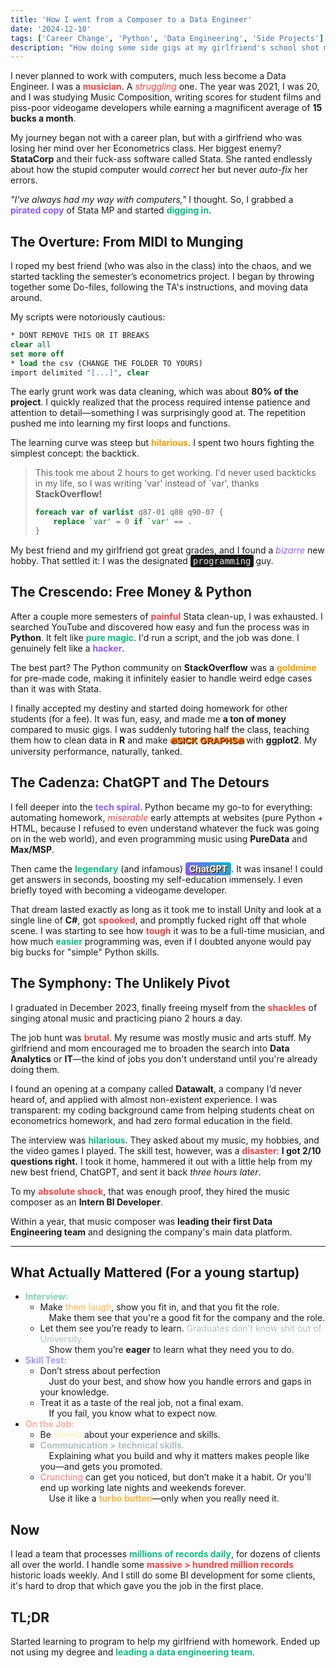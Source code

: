 ```yaml
---
title: 'How I went from a Composer to a Data Engineer'
date: '2024-12-10'
tags: ['Career Change', 'Python', 'Data Engineering', 'Side Projects']
description: "How doing some side gigs at my girlfriend's school shot me into job stability"
---
```

<!--


I never planned to become a data engineer, or work with computers, at all.

The year was good ol' 2021, I was 20 years old studying Music Composition, writing music for student films and piss-poor videogame developers, living under my mom's roof and earning about 15 bucks a month. My girlfriend was struggling with Stata for her econometrics class and ranted all day about how her stupid computer would correct her but not auto-fix her errors, which pushed me to reach in and help her out: "I've always had my way with computers" I thought, so I started learning on a pirated copy of Stata MP on how to help her.

I reached out to my best friend, who was also in her class, and asked if he wanted to do this together. He agreed, and we started working on that semester's econometrics project together.

I started by throwing together some Do-files and moving data, following the TA's instructions. We got the hang of it quickly, and before we knew it, we were doing more and more.

```stata

* DONT REMOVE THIS OR IT BREAKS
clear all
set more off

* load the csv (CHANGE THE FOLDER TO YOURS)
import delimited "[...]", clear

```
> All my scripts had this at the beggining, so my best friend wouldn't remove it when working his part.

---
I started to realize that the whole data-cleaning process required a lot of patience and attention to detail, which is something I had always been good at. And the repetition involved pushed me into loops and functions, which I've never had to do before.

This whole data-cleaning experience, which was around 80% of the grunt-work of the project, was a great learning experience for me. My best friend and I had fun doing it, and _we_ (my girlfriend and my best friend) got some pretty good grades out of it.

That settled it, I would do the Stata projects for my girlfriend that semester and in the future, and that's what I did.

```stata
foreach var of varlist q87-01 q88 q90-07 {
    replace `var' = 0 if `var' == .
}
```
> This took me about 2 hours to get working. I'd never used backticks in my life, so I was writing 'var' instead of \`var', thanks StackOverflow!

---

After doing 2 or 3 of these, I got really tired of the cleanup using Stata, so I started to search for youtube videos doing it on python. It was pretty fun and easy to understand, and I really felt like a hacker whenever I ran the script and it worked.

Honestly, the best part about this was getting the code pre-made by the community in StackOverflow, it's a lot easier to find weird edge cases for python than for Stata there.

Finally I accepted my destiny and started to do the homework for other students in the class for a fee, which was both a lot of fun and a lot of money. And of course dug directly into my performance in university, which was not good at all.

Word got around. Suddenly I was tutoring half the class. Students paid me to clean up the data in R instead of Stata and how to make sick graphs with ggplot2. This was 2022 already and it felt like free money compared to music gigs.

---

## The Development

I started a loop, falling deeper and deeper into what I could do automatically with python, some homework in my own classes, the first miserable attempts at a website (Had no clue what Javascript was, so it was python + html).

With it, I also started programming music, using PureData, Max/MSP and its connection with Ableton Live. So I also had a comeback on music again, making friends with the electroacoustic nerds in my class.

This was also the release of the infamous ChatGPT, which was a game changer for me. I was able to get answers to my questions in a matter of seconds, and I was able to learn a lot from it. This is where I started to follow actual programmers on social media, and getting ideas of becoming a videogame dev.

Of course those ideas were pretty short-lived when I installed Unity and looked at a single line of C#, I got scared, and promptly fucked right off videogame development. I was also starting to see how difficult it was to make a living as a musician, and how much easier it was to make a living as a programmer, but didn't have too much faith on how much anyone would pay for the simple and easy-to-learn python.

---

## The Pivot

I graduated from university on December 2023, finally freeing myself from the shackles of singing atonal music every week and practicing piano 2hrs a day. I started looking for jobs in the area, videogame programming, something remote in the US or Europe to take advantage of how high the pay is in comparison to my home country.

Even though the economy was booming in 2023, it was still pretty tough to find a job in my field. My girlfriend and mom encouraged me to broaden my search, stay in my home country, and look into data analytics or other IT jobs, the kind you don’t really understand until you’re actually doing them.

I found a certain opening on Datawalt, a company which I've never ever heard of before, but I applied anyway, with my resume being pretty much only Music stuff, and being very transparent on my non-existent experience in the field.

The interview was really funny, they asked me questions about my music background, what videogames I played, a lot of questions about my hobbies and my life. I was really surprised, but I was able to answer all of them, pretty successfully, but the skill test was a bit more difficult.

I got 2/10 questions right, and took it as homework, to send them back in a few days. Which I did only 3 hours later, with a bit of help from ChatGPT.

To my surprise, they hired me as an Intern BI Developer. Within a year, I was leading their first Data Engineering team, and designing the company's main data platform for all our clients.

-->

I never planned to work with computers, much less become a Data Engineer. I was a <span style="color:#ef4444; font-weight:bold;">musician</span>. A <span style="color:#ef4444; font-style:italic;">struggling</span> one. The year was 2021, I was 20, and I was studying Music Composition, writing scores for student films and piss-poor videogame developers while earning a magnificent average of **15 bucks a month**.

My journey began not with a career plan, but with a girlfriend who was losing her mind over her Econometrics class. Her biggest enemy? **StataCorp** and their fuck-ass software called Stata. She ranted endlessly about how the stupid computer would *correct* her but never *auto-fix* her errors.

_"I've always had my way with computers,"_ I thought. So, I grabbed a <span style="color:#8b5cf6; font-weight:bold;">pirated copy</span> of Stata MP and started <span style="color:#10b981; font-weight:bold;">digging in</span>.

## The Overture: From MIDI to Munging

I roped my best friend (who was also in the class) into the chaos, and we started tackling the semester’s econometrics project. I began by throwing together some Do-files, following the TA's instructions, and moving data around.

My scripts were notoriously cautious:
```stata
* DONT REMOVE THIS OR IT BREAKS
clear all
set more off
* load the csv (CHANGE THE FOLDER TO YOURS)
import delimited "[...]", clear
```
The early grunt work was data cleaning, which was about **80% of the project**. I quickly realized that the process required intense patience and attention to detail—something I was surprisingly good at. The repetition pushed me into learning my first loops and functions.

The learning curve was steep but <span style="color:#f59e0b; font-weight:bold;">hilarious</span>. I spent two hours fighting the simplest concept: the backtick.

> This took me about 2 hours to get working. I'd never used backticks in my life, so I was writing 'var' instead of \`var', thanks **StackOverflow!**
> ```stata
> foreach var of varlist q87-01 q88 q90-07 {
>     replace `var' = 0 if `var' == .
> }
> ```

My best friend and my girlfriend got great grades, and I found a <span style="color:#8b5cf6; font-style:italic;">bizarre</span> new hobby. That settled it: I was the designated <span style="font-family:monospace; background-color:#1a1a1a; color:#e4e4e7; padding:2px 4px; border-radius:3px;">programming</span> guy.

## The Crescendo: Free Money & Python

After a couple more semesters of <span style="color:#ef4444; font-weight:bold;">painful</span> Stata clean-up, I was exhausted. I searched YouTube and discovered how easy and fun the process was in **Python**. It felt like <span style="color:#10b981; font-weight:bold;">pure magic</span>. I'd run a script, and the job was done. I genuinely felt like a <span style="color:#8b5cf6; font-weight:bold;">hacker</span>.

The best part? The Python community on **StackOverflow** was a <span style="color:#f59e0b; font-weight:bold;">goldmine</span> for pre-made code, making it infinitely easier to handle weird edge cases than it was with Stata.

I finally accepted my destiny and started doing homework for other students (for a fee). It was fun, easy, and made me **a ton of money** compared to music gigs. I was suddenly tutoring half the class, teaching them how to clean data in **R** and make <span style="font-family:Impact,Arial,sans-serif; color:#ff6600; font-weight: bold; text-shadow: 1px 1px 0 #000, 1px 1px 4px #f90;">🔥SICK GRAPHS🔥</span> with **ggplot2**. My university performance, naturally, tanked.

## The Cadenza: ChatGPT and The Detours

I fell deeper into the <span style="color:#8b5cf6; font-weight:bold;">tech spiral</span>. Python became my go-to for everything: automating homework, <span style="color:#ef4444; font-style:italic;">miserable</span> early attempts at websites (pure Python + HTML, because I refused to even understand whatever the fuck was going on in the web world), and even programming music using **PureData** and **Max/MSP**.

Then came the <span style="color:#10b981; font-weight:bold;">legendary</span> (and infamous) <span style="background: linear-gradient(45deg, #8b5cf6, #06b6d4); color: white; font-weight: bold; text-shadow: 1px 1px 0 #000, 1px 1px 4px #f90; padding: 2px 6px; border-radius: 4px;">**ChatGPT**</span>. It was insane! I could get answers in seconds, boosting my self-education immensely. I even briefly toyed with becoming a videogame developer.

That dream lasted exactly as long as it took me to install Unity and look at a single line of **C#**, got <span style="color:#ef4444; font-weight:bold;">spooked</span>, and promptly fucked right off that whole scene. I was starting to see how <span style="color:#ef4444; font-weight:bold;">tough</span> it was to be a full-time musician, and how much <span style="color:#10b981; font-weight:bold;">easier</span> programming was, even if I doubted anyone would pay big bucks for "simple" Python skills.

## The Symphony: The Unlikely Pivot

I graduated in December 2023, finally freeing myself from the <span style="color:#ef4444; font-weight:bold;">shackles</span> of singing atonal music and practicing piano 2 hours a day.

The job hunt was <span style="color:#ef4444; font-weight:bold;">brutal</span>. My resume was mostly music and arts stuff. My girlfriend and mom encouraged me to broaden the search into **Data Analytics** or **IT**—the kind of jobs you don't understand until you're already doing them.

I found an opening at a company called **Datawalt**, a company I’d never heard of, and applied with almost non-existent experience. I was transparent: my coding background came from helping students cheat on econometrics homework, and had zero formal education in the field.

The interview was <span style="color:#10b981; font-weight:bold;">hilarious</span>. They asked about my music, my hobbies, and the video games I played. The skill test, however, was a <span style="color:#ef4444; font-weight:bold;">disaster</span>: **I got 2/10 questions right.** I took it home, hammered it out with a little help from my new best friend, ChatGPT, and sent it back *three hours later*.

To my <span style="color:#ef4444; font-weight:bold;">absolute shock</span>, that was enough proof, they hired the music composer as an **Intern BI Developer**.

Within a year, that music composer was **leading their first Data Engineering team** and designing the company's main data platform.

---

## What Actually Mattered (For a young startup)

- <b style="color:#7fd1b9;">Interview:</b>
    - Make <span style="color:#ffb347;">them laugh</span>, show you fit in, and that you fit the role. <br>
        &emsp;Make them see that you're a good fit for the company and the role.
    - Let them see you’re ready to learn. <span style="color:#b2bec3;">Graduates don't know shit out of University. </span><br>
        &emsp;Show them you’re <b>eager</b> to learn what they need you to do.
- <b style="color:#a29bfe;">Skill Test:</b>
    - Don’t stress about perfection <br>
        &emsp;Just do your best, and show how you handle errors and gaps in your knowledge.
    - Treat it as a taste of the real job, not a final exam. <br>
        &emsp;If you fail, you know what to expect now.
- <b style="color:#fab1a0;">On the Job:</b>
    - Be <span style="color:#ffeaa7;">honest</span> about your experience and skills.
    - <span style="color:#b2bec3; font-weight:bold;">Communication > technical skills. </span> <br>
        &emsp;Explaining what you build and why it matters makes people like you—and gets you promoted.
    - <span style="color:#ff7675;">Crunching</span> can get you noticed, but don’t make it a habit. Or you'll end up working late nights and weekends forever.<br>
        &emsp;Use it like a <span style="font-weight:bold; color:#ffb347;">turbo button</span>—only when you really need it.



## Now

I lead a team that processes <span style="color:#10b981; font-weight:bold;">millions of records daily</span>, for dozens of clients all over the world. I handle some <span style="color:#ef4444; font-weight:bold;">massive > hundred million records</span> historic loads weekly. And I still do some BI development for some clients, it's hard to drop that which gave you the job in the first place.

## TL;DR

Started learning to program to help my girlfriend with homework. Ended up not using my degree and <span style="color:#10b981; font-weight:bold;">leading a data engineering team</span>.